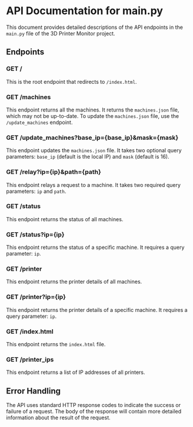 # API Documentation for main.py

This document provides detailed descriptions of the API endpoints in the `main.py` file of the 3D Printer Monitor project.

## Endpoints

### GET /

This is the root endpoint that redirects to `/index.html`.

### GET /machines

This endpoint returns all the machines. It returns the `machines.json` file, which may not be up-to-date. To update the `machines.json` file, use the `/update_machines` endpoint.

### GET /update_machines?base_ip={base_ip}&mask={mask}

This endpoint updates the `machines.json` file. It takes two optional query parameters: `base_ip` (default is the local IP) and `mask` (default is 16).

### GET /relay?ip={ip}&path={path}

This endpoint relays a request to a machine. It takes two required query parameters: `ip` and `path`.

### GET /status

This endpoint returns the status of all machines.

### GET /status?ip={ip}

This endpoint returns the status of a specific machine. It requires a query parameter: `ip`.

### GET /printer

This endpoint returns the printer details of all machines.

### GET /printer?ip={ip}

This endpoint returns the printer details of a specific machine. It requires a query parameter: `ip`.

### GET /index.html

This endpoint returns the `index.html` file.

### GET /printer_ips

This endpoint returns a list of IP addresses of all printers.

## Error Handling

The API uses standard HTTP response codes to indicate the success or failure of a request. The body of the response will contain more detailed information about the result of the request.